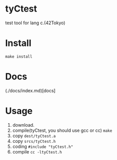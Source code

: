 # tyCtest

test tool for lang c.(42Tokyo)

# Install

`make install`
# Docs

(./docs/index.md)[docs]

# Usage

1. download.
2. compile(tyCtest, you should use gcc or cc) `make`
3. copy `dest/tyCtest.a`
4. copy `srcs/tyCtest.h`
5. coding `#include "tyCtest.h"`
6. compile `cc -ltyCtest.h`
